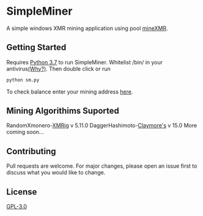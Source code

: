# SimpleMiner

A simple windows XMR mining application using pool [mineXMR](https://minexmr.com/).

## Getting Started

Requires [Python 3.7](https://www.python.org/downloads/release/python-2717/) to run SimpleMiner. Whitelist /bin/ in your antivirus[(Why?)](https://coinguides.org/miner-detected-virus/). Then double click or run

```bash
python sm.py
```

To check balance enter your mining address [here](https://minexmr.com/#worker_stats).
## Mining Algorithims Suported
RandomXmonero-[XMRig](https://github.com/xmrig/xmrig) v 5.11.0
DaggerHashimoto-[Claymore's](https://github.com/Claymore-Dual/Claymore-Dual-Miner) v 15.0
More coming soon...



## Contributing
Pull requests are welcome. For major changes, please open an issue first to discuss what you would like to change.



## License
[GPL-3.0](https://choosealicense.com/licenses/gpl-3.0)
